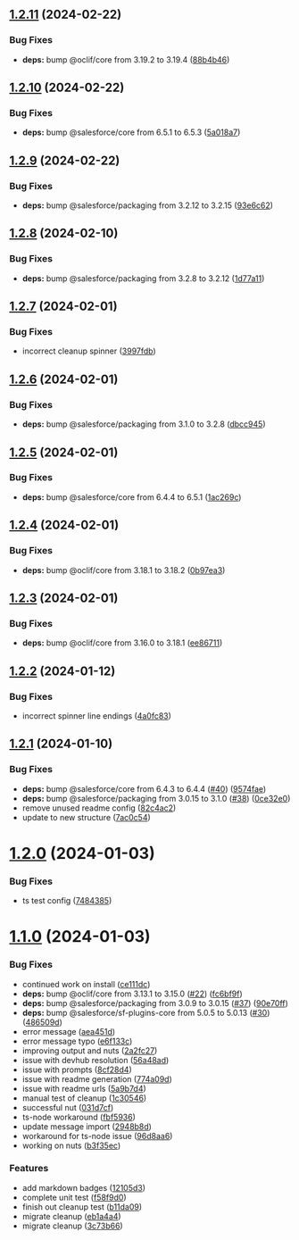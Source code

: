 ## [1.2.11](https://github.com/ClayChipps/sf-chipps-package/compare/1.2.10...1.2.11) (2024-02-22)


### Bug Fixes

* **deps:** bump @oclif/core from 3.19.2 to 3.19.4 ([88b4b46](https://github.com/ClayChipps/sf-chipps-package/commit/88b4b46fbc8e20f717e92eefa2607c53ac0b47ec))



## [1.2.10](https://github.com/ClayChipps/sf-chipps-package/compare/1.2.9...1.2.10) (2024-02-22)


### Bug Fixes

* **deps:** bump @salesforce/core from 6.5.1 to 6.5.3 ([5a018a7](https://github.com/ClayChipps/sf-chipps-package/commit/5a018a7d6843eda3decc4dd6774f7f429843f600))



## [1.2.9](https://github.com/ClayChipps/sf-chipps-package/compare/1.2.8...1.2.9) (2024-02-22)


### Bug Fixes

* **deps:** bump @salesforce/packaging from 3.2.12 to 3.2.15 ([93e6c62](https://github.com/ClayChipps/sf-chipps-package/commit/93e6c6202c025e64d7ce2d443e4ae0f2183b197a))



## [1.2.8](https://github.com/ClayChipps/sf-chipps-package/compare/1.2.7...1.2.8) (2024-02-10)


### Bug Fixes

* **deps:** bump @salesforce/packaging from 3.2.8 to 3.2.12 ([1d77a11](https://github.com/ClayChipps/sf-chipps-package/commit/1d77a115a925da0071f632708373752b3eaa399c))



## [1.2.7](https://github.com/ClayChipps/sf-chipps-package/compare/1.2.6...1.2.7) (2024-02-01)


### Bug Fixes

* incorrect cleanup spinner ([3997fdb](https://github.com/ClayChipps/sf-chipps-package/commit/3997fdb2795447bd52fa504aaae39648bac9de7b))



## [1.2.6](https://github.com/ClayChipps/sf-chipps-package/compare/1.2.5...1.2.6) (2024-02-01)


### Bug Fixes

* **deps:** bump @salesforce/packaging from 3.1.0 to 3.2.8 ([dbcc945](https://github.com/ClayChipps/sf-chipps-package/commit/dbcc9455c7c8b0dd5fd51c782b904c9cddf541c8))



## [1.2.5](https://github.com/ClayChipps/sf-chipps-package/compare/1.2.4...1.2.5) (2024-02-01)


### Bug Fixes

* **deps:** bump @salesforce/core from 6.4.4 to 6.5.1 ([1ac269c](https://github.com/ClayChipps/sf-chipps-package/commit/1ac269cc8b034ee7355c0b927e7f3e08698d264e))



## [1.2.4](https://github.com/ClayChipps/sf-chipps-package/compare/1.2.3...1.2.4) (2024-02-01)


### Bug Fixes

* **deps:** bump @oclif/core from 3.18.1 to 3.18.2 ([0b97ea3](https://github.com/ClayChipps/sf-chipps-package/commit/0b97ea31eba533a9744c190fc340021cc3c53b21))



## [1.2.3](https://github.com/ClayChipps/sf-chipps-package/compare/1.2.2...1.2.3) (2024-02-01)


### Bug Fixes

* **deps:** bump @oclif/core from 3.16.0 to 3.18.1 ([ee86711](https://github.com/ClayChipps/sf-chipps-package/commit/ee867111cbe2d7c20151a56f3a5f459c0bfe5c5e))



## [1.2.2](https://github.com/ClayChipps/sf-chipps-package/compare/1.2.1...1.2.2) (2024-01-12)


### Bug Fixes

* incorrect spinner line endings ([4a0fc83](https://github.com/ClayChipps/sf-chipps-package/commit/4a0fc83f1f17b67b3697ea2c3d422473d43e71c4))



## [1.2.1](https://github.com/ClayChipps/sf-chipps-package/compare/1.2.0...1.2.1) (2024-01-10)


### Bug Fixes

* **deps:** bump @salesforce/core from 6.4.3 to 6.4.4 ([#40](https://github.com/ClayChipps/sf-chipps-package/issues/40)) ([9574fae](https://github.com/ClayChipps/sf-chipps-package/commit/9574faed36dda957e67ea29774e5b50bb8defe95))
* **deps:** bump @salesforce/packaging from 3.0.15 to 3.1.0 ([#38](https://github.com/ClayChipps/sf-chipps-package/issues/38)) ([0ce32e0](https://github.com/ClayChipps/sf-chipps-package/commit/0ce32e04ae4b9c7596d3f5942fc182a21b60d1b3))
* remove unused readme config ([82c4ac2](https://github.com/ClayChipps/sf-chipps-package/commit/82c4ac2e9a469f60fcf3f85a27f3e759db693488))
* update to new structure ([7ac0c54](https://github.com/ClayChipps/sf-chipps-package/commit/7ac0c54a0b9d4acbd8854329799a9a6cdc8de51e))



# [1.2.0](https://github.com/ClayChipps/sf-chipps-package/compare/1.1.0...1.2.0) (2024-01-03)


### Bug Fixes

* ts test config ([7484385](https://github.com/ClayChipps/sf-chipps-package/commit/748438505408b74b98956ba6cf582130dd5ef2e1))



# [1.1.0](https://github.com/ClayChipps/sf-chipps-package/compare/3c73b66be1479630108afa97ef0c391c449ff143...1.1.0) (2024-01-03)


### Bug Fixes

* continued work on install ([ce111dc](https://github.com/ClayChipps/sf-chipps-package/commit/ce111dc32cfb7bd1ce78aa34953537f6eea99231))
* **deps:** bump @oclif/core from 3.13.1 to 3.15.0 ([#22](https://github.com/ClayChipps/sf-chipps-package/issues/22)) ([fc6bf9f](https://github.com/ClayChipps/sf-chipps-package/commit/fc6bf9f696b94eaa46935a735f033503648723a3))
* **deps:** bump @salesforce/packaging from 3.0.9 to 3.0.15 ([#37](https://github.com/ClayChipps/sf-chipps-package/issues/37)) ([90e70ff](https://github.com/ClayChipps/sf-chipps-package/commit/90e70ff93473b8c46dc646727918cdcab89e7320))
* **deps:** bump @salesforce/sf-plugins-core from 5.0.5 to 5.0.13 ([#30](https://github.com/ClayChipps/sf-chipps-package/issues/30)) ([486509d](https://github.com/ClayChipps/sf-chipps-package/commit/486509d0c9235fa57817d2e09f1712aee87f9a90))
* error message ([aea451d](https://github.com/ClayChipps/sf-chipps-package/commit/aea451d66d9c9ba7faa6833a91cc10723da0e7bb))
* error message typo ([e6f133c](https://github.com/ClayChipps/sf-chipps-package/commit/e6f133cda0b8aeba2cd3e464165c3d1f8a670957))
* improving output and nuts ([2a2fc27](https://github.com/ClayChipps/sf-chipps-package/commit/2a2fc27036954572abbdecbf972b7ead66e6190c))
* issue with devhub resolution ([56a48ad](https://github.com/ClayChipps/sf-chipps-package/commit/56a48ad1c2035973858beb5edab3615e85e7a7b0))
* issue with prompts ([8cf28d4](https://github.com/ClayChipps/sf-chipps-package/commit/8cf28d4b51a4105a18e1363eabb88810a40ff3df))
* issue with readme generation ([774a09d](https://github.com/ClayChipps/sf-chipps-package/commit/774a09dc5b32784f8e19b87b110709e8e4bb3c08))
* issue with readme urls ([5a9b7d4](https://github.com/ClayChipps/sf-chipps-package/commit/5a9b7d41725bfe021cfcfe4762b3d5b003a20808))
* manual test of cleanup ([1c30546](https://github.com/ClayChipps/sf-chipps-package/commit/1c305460461fd5188900360ede1b819539d829d0))
* successful nut ([031d7cf](https://github.com/ClayChipps/sf-chipps-package/commit/031d7cf24fc4f8c45d28e69757a7dd57c54c229c))
* ts-node workaround ([fbf5936](https://github.com/ClayChipps/sf-chipps-package/commit/fbf5936fd76b84fb29b9ffdb80ad35777c461d91))
* update message import ([2948b8d](https://github.com/ClayChipps/sf-chipps-package/commit/2948b8d579d3742a8ee43f45385145ede6f60090))
* workaround for ts-node issue ([96d8aa6](https://github.com/ClayChipps/sf-chipps-package/commit/96d8aa6d2ff3dca323f49027013c62030df2bf46))
* working on nuts ([b3f35ec](https://github.com/ClayChipps/sf-chipps-package/commit/b3f35ecee69ad708b37bd695e5f30da0aa4b380d))


### Features

* add markdown badges ([12105d3](https://github.com/ClayChipps/sf-chipps-package/commit/12105d3fdd1adb348c63ed9544fab922ed5d0d71))
* complete unit test ([f58f9d0](https://github.com/ClayChipps/sf-chipps-package/commit/f58f9d02825a034ea52677dd1ba30a9c26965e11))
* finish out cleanup test ([b11da09](https://github.com/ClayChipps/sf-chipps-package/commit/b11da097d78e3b783e25975e892d24441982cadf))
* migrate cleanup ([eb1a4a4](https://github.com/ClayChipps/sf-chipps-package/commit/eb1a4a443ccc0b427a207aa6abc19cfc03a8928f))
* migrate cleanup ([3c73b66](https://github.com/ClayChipps/sf-chipps-package/commit/3c73b66be1479630108afa97ef0c391c449ff143))



